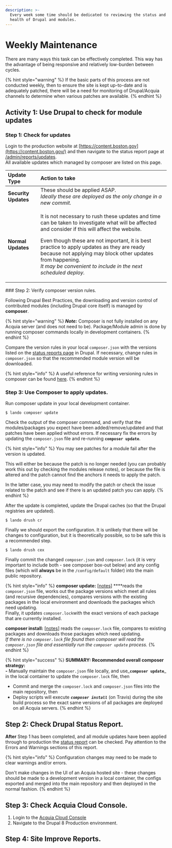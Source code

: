 ```yaml
---
description: >-
  Every week some time should be dedicated to reviewing the status and general
  health of Drupal and modules.
---
```


# Weekly Maintenance

There are many ways this task can be effectively completed.  This way has the advantage of being responsive and relatively low-burden between cycles.  

{% hint style="warning" %}
If the basic parts of this process are not conducted weekly, then to ensure the site is kept up-to-date and is adequately patched, there will be a need for monitoring of Drupal/Acquia channels to determine when various patches are available.
{% endhint %}

## Activity 1: Use Drupal to check for module updates

### Step 1: Check for updates

Login to the production website at [https://content.boston.gov](https://content.boston.gov/) and then navigate to the status report page at [/admin/reports/updates](https://content.boston.gov/admin/reports/updates).    
All available updates which managed by composer are listed on this page.

<table>
  <thead>
    <tr>
      <th style="text-align:left">Update Type</th>
      <th style="text-align:left">Action to take</th>
    </tr>
  </thead>
  <tbody>
    <tr>
      <td style="text-align:left"><b>Security Updates</b>
      </td>
      <td style="text-align:left">These should be applied ASAP.
        <br /><em>Ideally these are deployed as the only change in a new commit.</em>
      </td>
    </tr>
    <tr>
      <td style="text-align:left"><b>Normal Updates</b>
      </td>
      <td style="text-align:left">
        <p>It is not necessary to rush these updates and time can be taken to investigate
          what will be affected and consider if this will affect the website.</p>
        <p>Even though these are not important, it is best practice to apply updates
          as they are ready because not applying may block other updates from happening.
          <br
          /><em>It may be convenient to include in the next scheduled deploy.</em>
        </p>
      </td>
    </tr>
  </tbody>
</table>### Step 2: Verify composer version rules.

Following Drupal Best Practices, the downloading and version control of contributed modules \(including Drupal core itself\) is managed by **composer**.  

{% hint style="warning" %}
_**Note:**_  Composer is not fully installed on any Acquia server \(and does not need to be\). Package/Module admin is done by running composer commands locally in development containers.
{% endhint %}

Compare the version rules in your local `composer.json`  with the versions listed on the [status reports page](https://content.boston.gov/admin/reports/updates) in Drupal.  If necessary, change rules in `composer.json` so that the recommended module version will be downloaded.  

{% hint style="info" %}
A useful reference for writing versioning rules in composer can be found [here](https://getcomposer.org/doc/articles/versions.md#writing-version-constraints). 
{% endhint %}

### Step 3: Use Composer to apply updates.

Run composer update in your local development container.

```
$ lando composer update
```

Check the output of the composer command, and verify that the modules/packages you expect have been added/remove/updated and that patches have been applied without errors.  If necessary fix the errors by updating the `composer.json` file and re-running **`composer update`**.

{% hint style="info" %}
You may see patches for a module fail after the version is updated. 

This will either be because the patch is no longer needed \(you can probably work this out by checking the modules release notes\), or because the file is altered and the patch cannot find the anchors it needs to apply the patch.

In the latter case, you may need to modify the patch or check the issue related to the patch and see if there is an updated patch you can apply.
{% endhint %}

After the update is completed, update the Drupal caches \(so that the Drupal registries are updated\).

```
$ lando drush cr
```

Finally we should export the configuration. It is unlikely that there will be changes to configuration, but it is theoretically possible, so to be safe this is a recommended step.

```
$ lando drush cex
```

Finally commit the changed `composer.json` and `composer.lock` \(it is very important to include both - see composer box-out below\) and any config files \(which will **always** be in the `/config/default` folder\) into the main public repository.

{% hint style="info" %}
**composer update:** \[[notes](https://getcomposer.org/doc/03-cli.md#install-i)\] ****reads the `composer.json` file, works out the package versions which meet all rules \(and recursive dependencies\), compares versions with the existing packages in the local environment and downloads the packages which need updating.    
Finally, it updates `composer.lock`with the exact versions of each package that are currently installed.

**composer install:** \[[notes](https://getcomposer.org/doc/03-cli.md#update-u)\] reads the `composer.lock` file, compares to existing packages and downloads those packages which need updating.   
_If there is no `composer.lock` file found then composer will read the `composer.json` file and essentially run the `composer update` process._
{% endhint %}

{% hint style="success" %}
**SUMMARY: Recommended overall composer strategy:  
-** Manually maintain the `composer.json` file locally, and use_**`composer update`**_ in the local container to update the `composer.lock` file, then  
- Commit and merge the `composer.lock` and `composer.json` files into the main repository, then  
- Deploy scripts will execute _**`composer install`**_ \(on Travis\) during the site build process so the exact same versions of all packages are deployed on all Acquia servers.
{% endhint %}

## Step 2: Check Drupal Status Report.

**After** Step 1 has been completed, and all module updates have been applied through to production the [status report](https://content.boston.gov/admin/reports/status) can be checked.  Pay attention to the Errors and Warnings sections of this report.

{% hint style="info" %}
Configuration changes may need to be made to clear warnings and/or errors.

Don't make changes in the UI of an Acquia hosted site - these changes should be made to a development version in a local container, the configs exported and merged into the main repository and then deployed in the normal fashion. 
{% endhint %}

## Step 3: Check Acquia Cloud Console.

1. Login to the [Acquia Cloud Console](https://cloud.acquia.com/app/develop/all)
2. Navigate to the Drupal 8 Production environment.

## Step 4: Site Improve Reports.

